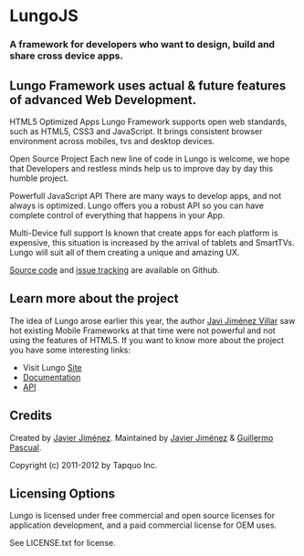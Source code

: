 # LungoJS
### A framework for developers who want to design, build and share cross device apps.

## Lungo Framework uses actual & future features of advanced Web Development.

HTML5 Optimized Apps
Lungo Framework supports open web standards, such as HTML5, CSS3 and JavaScript. It brings consistent browser environment across mobiles, tvs and desktop devices.

Open Source Project
Each new line of code in Lungo is welcome, we hope that Developers and restless minds help us to improve day by day this humble project.

Powerfull JavaScript API
There are many ways to develop apps, and not always is optimized. Lungo offers you a robust API so you can have complete control of everything that happens in your App.

Multi-Device full support
Is known that create apps for each platform is expensive, this situation is increased by the arrival of tablets and SmartTVs. Lungo will suit all of them creating a unique and amazing UX.

[Source code](https://github.com/TapQuo/Lungo.js) and [issue tracking](http://github.com/TapQuo/Lungo.js/issues) are available on Github.

## Learn more about the project
The idea of Lungo arose earlier this year, the author [Javi Jiménez Villar](http://twitter.com/soyjavi) saw hot existing Mobile Frameworks at that time were not powerful and not using the features of HTML5. If you want to know more about the project you have some interesting links:

- Visit Lungo [Site](http://lungo.tapquo.com/)
- [Documentation](http://lungo.tapquo.com/docs/designers)
- [API](http://lungo.tapquo.com/docs/developers)

## Credits
Created by [Javier Jiménez](http://twitter.com/soyjavi).
Maintained by [Javier Jiménez](http://twitter.com/soyjavi) & [Guillermo Pascual](http://twitter.com/pasku1).

Copyright (c) 2011-2012 by Tapquo Inc.

## Licensing Options
Lungo is licensed under free commercial and open source licenses for
application development, and a paid commercial license for OEM uses.

See LICENSE.txt for license.
